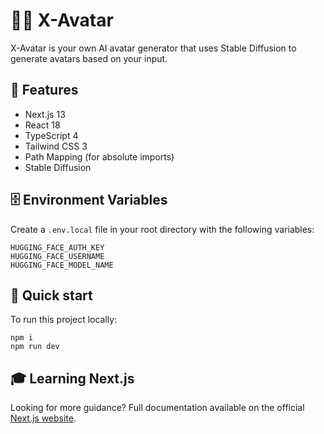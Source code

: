 # 🧑‍🎨 X-Avatar

X-Avatar is your own AI avatar generator that uses Stable Diffusion to generate avatars based on your input.

## 🦄 Features

- Next.js 13
- React 18
- TypeScript 4
- Tailwind CSS 3
- Path Mapping (for absolute imports)
- Stable Diffusion

## 🗄️ Environment Variables

Create a `.env.local` file in your root directory with the following variables:

```
HUGGING_FACE_AUTH_KEY
HUGGING_FACE_USERNAME
HUGGING_FACE_MODEL_NAME
```

## 🚀 Quick start

To run this project locally:

```shell
npm i
npm run dev
```

## 🎓 Learning Next.js

Looking for more guidance? Full documentation available on the official [Next.js website](https://nextjs.org).
